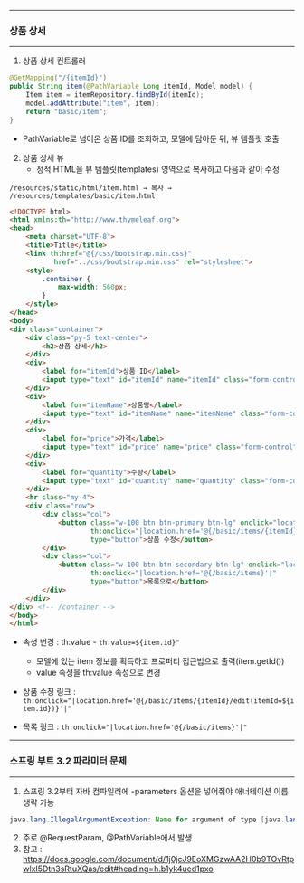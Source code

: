 -----
### 상품 상세
-----
1. 상품 상세 컨트롤러
```java
@GetMapping("/{itemId}")
public String item(@PathVariable Long itemId, Model model) {
    Item item = itemRepository.findById(itemId);
    model.addAttribute("item", item);
    return "basic/item";
}
```
  - PathVariable로 넘어온 상품 ID를 조회하고, 모델에 담아둔 뒤, 뷰 템플릿 호출

2. 상품 상세 뷰
   - 정적 HTML을 뷰 템플릿(templates) 영역으로 복사하고 다음과 같이 수정
```
/resources/static/html/item.html → 복사 → /resources/templates/basic/item.html
```
```html
<!DOCTYPE html>
<html xmlns:th="http://www.thymeleaf.org">
<head>
    <meta charset="UTF-8">
    <title>Title</title>
    <link th:href="@{/css/bootstrap.min.css}"
           href="../css/bootstrap.min.css" rel="stylesheet">
    <style>
        .container {
            max-width: 560px;
        }
    </style>
</head>
<body>
<div class="container">
    <div class="py-5 text-center">
        <h2>상품 상세</h2>
    </div>
    <div>
        <label for="itemId">상품 ID</label>
        <input type="text" id="itemId" name="itemId" class="form-control" value="1" th:value="${item.id}" readonly>
    </div>
    <div>
        <label for="itemName">상품명</label>
        <input type="text" id="itemName" name="itemName" class="form-control" value="상품A" th:value="${item.itemName}" readonly>
    </div>
    <div>
        <label for="price">가격</label>
        <input type="text" id="price" name="price" class="form-control" value="10000" th:value="${item.price}" readonly>
    </div>
    <div>
        <label for="quantity">수량</label>
        <input type="text" id="quantity" name="quantity" class="form-control" value="10" th:value="${item.quantity}" readonly>
    </div>
    <hr class="my-4">
    <div class="row">
        <div class="col">
            <button class="w-100 btn btn-primary btn-lg" onclick="location.href='editForm.html'"
                    th:onclick="|location.href='@{/basic/items/{itemId}/edit(itemId=${item.id})}'|"
                    type="button">상품 수정</button>
        </div>
        <div class="col">
            <button class="w-100 btn btn-secondary btn-lg" onclick="location.href='items.html'"
                    th:onclick="|location.href='@{/basic/items}'|"
                    type="button">목록으로</button>
        </div>
    </div>
</div> <!-- /container -->
</body>
</html>
```
  - 속성 변경 : th:value - ```th:value=${item.id}"```
    + 모델에 있는 item 정보를 획득하고 프로퍼티 접근법으로 출력(item.getId())
    + value 속성을 th:value 속성으로 변경

  - 상품 수정 링크 : ```th:onclick="|location.href='@{/basic/items/{itemId}/edit(itemId=${item.id})}'|"```
  - 목록 링크 : ```th:onclick="|location.href='@{/basic/items}'|"```

-----
### 스프링 부트 3.2 파라미터 문제
-----
1. 스프링 3.2부터 자바 컴파일러에 -parameters 옵션을 넣어줘야 애너테이션 이름 생략 가능
```java
java.lang.IllegalArgumentException: Name for argument of type [java.lang.String] not specified, and parameter name information not found in class file either.
```

2. 주로 @RequestParam, @PathVariable에서 발생
3. 참고 : https://docs.google.com/document/d/1j0jcJ9EoXMGzwAA2H0b9TOvRtpwlxI5Dtn3sRtuXQas/edit#heading=h.b1yk4ued1pxo
   
